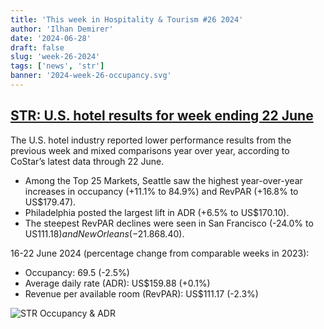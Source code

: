 ```yaml
---
title: 'This week in Hospitality & Tourism #26 2024'
author: 'Ilhan Demirer'
date: '2024-06-28'
draft: false
slug: 'week-26-2024'
tags: ['news', 'str']
banner: '2024-week-26-occupancy.svg'
---
```


## [STR: U.S. hotel results for week ending 22 June](https://str.com/press-release/us-hotel-results-week-ending-22-june)

The U.S. hotel industry reported lower performance results from the previous week and mixed comparisons year over year, according to CoStar’s latest data through 22 June.

- Among the Top 25 Markets, Seattle saw the highest year-over-year increases in occupancy (+11.1% to 84.9%) and RevPAR (+16.8% to US$179.47).
- Philadelphia posted the largest lift in ADR (+6.5% to US$170.10).
- The steepest RevPAR declines were seen in San Francisco (-24.0% to US$111.18) and New Orleans (-21.8% to US$68.40).

16-22 June 2024 (percentage change from comparable weeks in 2023):

- Occupancy: 69.5 (-2.5%)
- Average daily rate (ADR): US$159.88 (+0.1%)
- Revenue per available room (RevPAR): US$111.17 (-2.3%)

![STR Occupancy & ADR](/images/blogimages/2024-week-26-occupancy.svg)
